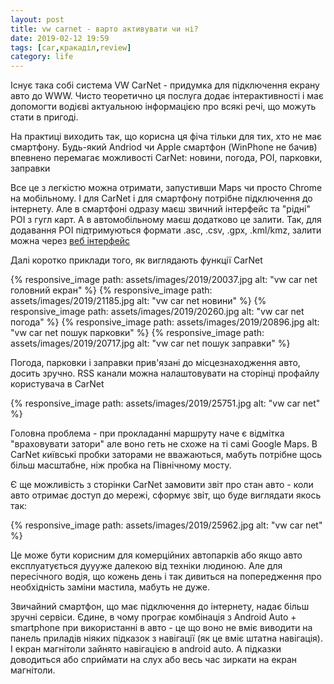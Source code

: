 ```yaml
---
layout: post
title: vw carnet - варто активувати чи ні?
date: 2019-02-12 19:59 
tags: [car,кракаділ,review]
category: life
---
```

Існує така собі система VW CarNet - придумка для підключення екрану авто до WWW.
Чисто теоретично ця послуга додає інтерактивності і має допомогти водієві актуальною інформацією про всякі речі, що можуть стати в пригоді.

На практиці виходить так, що корисна ця фіча тільки для тих, хто не має смартфону. 
Будь-який Andriod чи Apple смартфон (WinPhone не бачив) впевнено перемагає можливості CarNet: новини, погода, POI, парковки, заправки

Все це з легкістю можна отримати, запустивши Maps чи просто Chrome на мобільному. 
І для CarNet і для смартфону потрібне підключення до інтернету. 
Але в смартфоні одразу маєш звичний інтерфейс та "рідні" POI з гугл карт. 
А в автомобільному маєш додатково це залити. 
Так, для додавання POI підтримуються формати .asc, .csv, .gpx, .kml/kmz, залити можна через
[веб інтерфейс](https://www.volkswagen-car-net.com/portal/user)

Далі коротко приклади того, як виглядають функції CarNet

{% responsive_image path: assets/images/2019/20037.jpg alt: "vw car net головний екран" %}
{% responsive_image path: assets/images/2019/21185.jpg alt: "vw car net новини" %}
{% responsive_image path: assets/images/2019/20260.jpg alt: "vw car net погода" %}
{% responsive_image path: assets/images/2019/20896.jpg alt: "vw car net пошук парковки" %}
{% responsive_image path: assets/images/2019/20717.jpg alt: "vw car net пошук заправки" %}

Погода, парковки і заправки прив'язані до місцезнаходження авто, досить зручно.
RSS канали можна налаштовувати на сторінці профайлу користувача в CarNet

{% responsive_image path: assets/images/2019/25751.jpg alt: "vw car net" %}

Головна проблема - при прокладанні маршруту наче є відмітка "враховувати затори" але воно геть не схоже на ті самі Google Maps. 
В CarNet київські пробки заторами не вважаються, мабуть потрібне щось більш масштабне, ніж пробка на Північному мосту.

Є ще можливість з сторінки CarNet замовити звіт про стан авто - коли авто отримає доступ до мережі, сформує звіт, що буде виглядати якось так:

{% responsive_image path: assets/images/2019/25962.jpg alt: "vw car net" %}

Це може бути корисним для комерційних автопарків або якщо авто експлуатується дуууже далекою від техніки людиною. 
Але для пересічного водія, що кожень день і так дивиться на попередження про необхідність заміни мастила, мабуть не дуже.

Звичайний смартфон, що має підключення до інтернету, надає більш зручні сервіси.
Єдине, в чому програє комбінація з Android Auto + smartphone при використанні в авто - це що воно не вміє виводити на панель приладів ніяких підказок з навігації (як це вміє штатна навігація). 
І екран магнітоли зайнято навігацією в android auto. 
А підказки доводиться або сприймати на слух або весь час зиркати на екран магнітоли.
